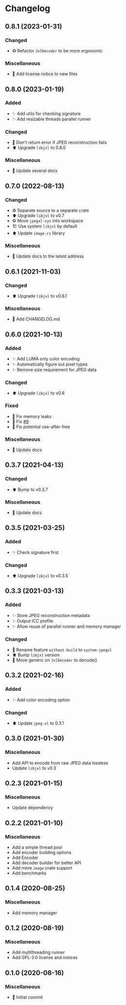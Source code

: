 # Changelog

<a name="0.8.1"></a>

## 0.8.1 (2023-01-31)

### Changed

- ♻️ Refactor `JxlDecoder` to be more ergonomic

### Miscellaneous

- 📄 Add license notice to new files

<a name="0.8.0"></a>

## 0.8.0 (2023-01-19)

### Added

- ✨ Add utils for checking signature
- ✨ Add resizable threads parallel runner

### Changed

- 🚸 Don't return error if JPEG reconstruction fails
- ⬆️ Upgrade `libjxl` to 0.8.0

### Miscellaneous

- 📝 Update several docs

<a name="0.7.0"></a>

## 0.7.0 (2022-08-13)

### Changed

- ♻️ Separate source to a separate crate
- ⬆️ Upgrade `libjxl` to v0.7
- ♻️ Move `jpegxl-sys` into workspace
- 🏗️ Use system `libjxl` by default
- ⬆️ Update `image-rs` library

### Miscellaneous

- 📝 Update docs to the latest address

<a name="0.6.1"></a>

## 0.6.1 (2021-11-03)

### Changed

- ⬆️ Upgrade `libjxl` to v0.6.1

### Miscellaneous

- 📝 Add CHANGELOG.md

<a name="0.6.0"></a>

## 0.6.0 (2021-10-13)

### Added

- ✨ Add LUMA only color encoding
- ✨ Automatically figure out pixel types
- ✨ Remove size requirement for JPEG data

### Changed

- ⬆️ Upgrade `libjxl` to v0.6

### Fixed

- 💚 Fix memory leaks
- 🐛 Fix [#9](https://github.com/inflation/jpegxl-rs/issues/9)
- 🐛 Fix potential use-after-free

### Miscellaneous

- 📝 Update docs

<a name="0.3.7"></a>

## 0.3.7 (2021-04-13)

### Changed

- ⬆️ Bump to v0.3.7

### Miscellaneous

- 📝 Update docs

<a name="0.3.5"></a>

## 0.3.5 (2021-03-25)

### Added

- ✨ Check signature first

### Changed

- ⬆️ Upgrade `libjxl` to v0.3.5

<a name="0.3.3"></a>

## 0.3.3 (2021-03-13)

### Added

- ✨ Store JPEG reconstruction metadata
- ✨ Output ICC profile
- ✨ Allow reuse of parallel runner and memory manager

### Changed

- 🎨 Rename feature `without-build` to `system-jpegxl`
- ⬆️ Bump `libjxl` version
- 🎨 Move generic on `JxlDecoder` to decode()

<a name="0.3.2"></a>

## 0.3.2 (2021-02-16)

### Added

- ✨ Add color encoding option

### Changed

- ⬆️ Update `jpeg-xl` to 0.3.1

<a name="0.3.0"></a>

## 0.3.0 (2021-01-30)

### Miscellaneous

- Add API to encode from raw JPEG data lossless
- Update `libjxl` to v0.3

<a name="0.2.3"></a>

## 0.2.3 (2021-01-15)

### Miscellaneous

- Update dependency

<a name="0.2.2"></a>

## 0.2.2 (2021-01-10)

### Miscellaneous

- Add a simple thread pool
- Add encoder building options
- Add Encoder
- Add decoder builder for better API
- Add more `image` crate support
- Add benchmarks

<a name="0.1.4"></a>

## 0.1.4 (2020-08-25)

### Miscellaneous

- Add memory manager

<a name="0.1.2"></a>

## 0.1.2 (2020-08-19)

### Miscellaneous

- Add multithreading runner
- Add GPL-3.0 license and notices

<a name="0.1.0"></a>

## 0.1.0 (2020-08-16)

### Miscellaneous

- 🎉 Initial commit
